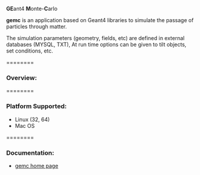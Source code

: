 <b>GE</b>ant4 <b>M</b>onte-<b>C</b>arlo


<b>gemc</b> is an application based on Geant4 libraries to simulate the 
passage of particles through matter.

The simulation parameters (geometry, fields, etc) are defined in external 
databases (MYSQL, TXT), At run time options can be given to tilt objects, set conditions, etc.


========


### Overview:



========


### Platform Supported:

* Linux (32, 64)
* Mac OS


========

### Documentation:
* <a href="gemc.jlab.org"> gemc home page </a>




